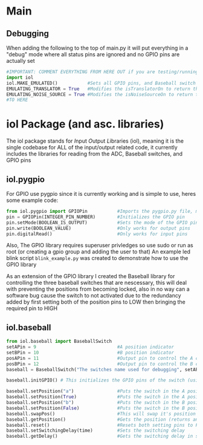 # Main
## Debugging
When adding the following to the top of main.py it will put everything in a "debug" mode where all status pins are ignored and no GPIO pins are actually set
``` python
#IMPORTANT: COMMENT EVERYTHING FROM HERE OUT if you are testing/running the code on the real thing
import iol
iol.MAKE_EMULATED()           #Sets all GPIO pins, and Baseball switch to emulated mode
EMULATING_TRANSLATOR = True   #Modifies the isTranslatorOn to return the correct value every time (ignoring status pins)
EMULATING_NOISE_SOURCE = True #Modifies the isNoiseSourceOn to return the correct value every time (ignoring status pins)
#TO HERE
```
# iol Package (and asc. libraries)
The iol package stands for *I*nput *O*utput *L*ibraries (iol), meaning it is the single codebase for ALL of the input/output related code, it currently includes the libraries for reading from the ADC, Baseball switches, and GPIO pins
## iol.pygpio
For GPIO use pygpio since it is currently working and is simple to use, heres some example code:
``` python
from iol.pygpio import GPIOPin           #Imports the pygpio.py file, make sure it is in the same directory as your script!
pin = GPIOPin(INTEGER_PIN_NUMBER)        #Initializes the GPIO pin
pin.setMode(BOOLEAN_IS_OUTPUT)           #Sets the mode of the GPIO pin, False for input, True for output
pin.write(BOOLEAN_VALUE)                 #Only works for output pins
pin.digitalRead()                        #Only works for input pins
```
Also, The GPIO library requires superuser privledges so use sudo or run as root (or creating a gpio group and adding the user to that)
An example led blink script `blink_example.py` was created to demonstrate how to use the GPIO library

As an extension of the GPIO library I created the Baseball library for controlling the three baseball switches that are nescessary, this will deal with preventing the positions from becoming locked, also in no way can a software bug cause the switch to not activated due to the redundancy added by first setting both of the position pins to LOW then bringing the required pin to HIGH
## iol.baseball
``` python
from iol.baseball import BaseballSwitch
setAPin = 9                              #A position indicator
setBPin = 10                             #B position indicator
posAPin = 11                             #Output pin to control the A coil
posBPin = 12                             #Output pin to control the B coil
baseball = BaseballSwitch("The switches name used for debugging", setAPin, setBPin, posAPin, posBPin) #Initialize the switch

baseball.initGPIO() # This initializes the GPIO pins of the switch (using iol.pygpio)

baseball.setPosition("a")                #Puts the switch in the A position
baseball.setPosition(True)               #Puts the switch in the A position
baseball.setPosition("b")                #Puts the switch in the B position
baseball.setPosition(False)              #Puts the switch in the B position
baseball.swapPos()                       #This will swap it's position
baseball.getPosition()                   #Gets the position (returns an "a" or "b")
baseball.reset()                         #Resets both setting pins to False
baseball.setSwitchingDelay(time)         #Sets the switching delay
baseball.getDelay()                      #Gets the switching delay in seconds   
```
